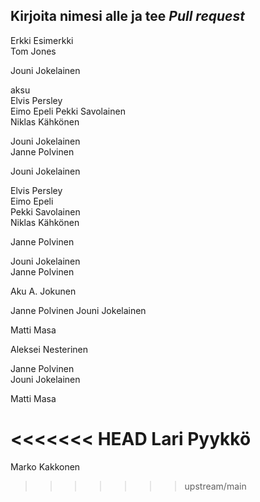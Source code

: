 ## Kirjoita nimesi alle ja tee *Pull request*  
Erkki Esimerkki  
Tom Jones  

Jouni Jokelainen  

aksu  
Elvis Persley  
Eimo Epeli 
Pekki Savolainen  
Niklas Kähkönen    

Jouni Jokelainen  
Janne Polvinen  


Jouni Jokelainen  

Elvis Persley  
Eimo Epeli  
Pekki Savolainen  
Niklas Kähkönen  


Janne Polvinen  


Jouni Jokelainen  
Janne Polvinen  
  
  
  
  
  
  
  
  
  
  
  

Aku A. Jokunen

Janne Polvinen
Jouni Jokelainen

Matti Masa


Aleksei Nesterinen




Janne Polvinen  
Jouni Jokelainen  


Matti Masa    


<<<<<<< HEAD
Lari Pyykkö  
=======
Marko Kakkonen  


>>>>>>> upstream/main
